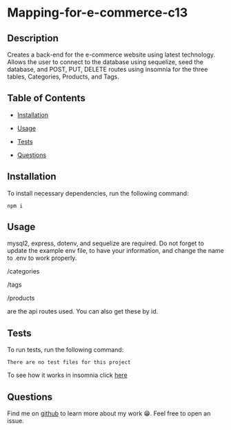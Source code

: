 
  # Mapping-for-e-commerce-c13

  
  ## Description

  Creates a back-end for the e-commerce website using latest technology. Allows the user to connect to the database using sequelize, seed the database, and POST, PUT, DELETE routes using insomnia for the three tables, Categories, Products, and Tags. 
  
  
  ## Table of Contents
  

  * [Installation](#installation)
  
  * [Usage](#usage)

  * [Tests](#tests)

  * [Questions](#questions)

  ## Installation

  To install necessary dependencies, run the following command:

  ~~~
  npm i
  ~~~

  ## Usage

   mysql2, express, dotenv, and sequelize are required. Do not forget to update the example env file, to have your information, and change the name to .env to work properly. 
   
   /categories
   
   /tags
   
   /products
   
   are the api routes used. You can also get these by id. 

  ## Tests

  To run tests, run the following command:

  ~~~
  There are no test files for this project
  ~~~

  To see how it works in insomnia click <a href="https://drive.google.com/file/d/1pp15Y9Ti2ogOpL70ons79TAOsB_Q68Fz/view" target="_blank" rel="noreferrer noopener">here</a>

  ## Questions

  Find me on <a href="https://github.com/morgan1317" target="_blank">github</a> to learn more about my work  😁. Feel free to open an issue. 
